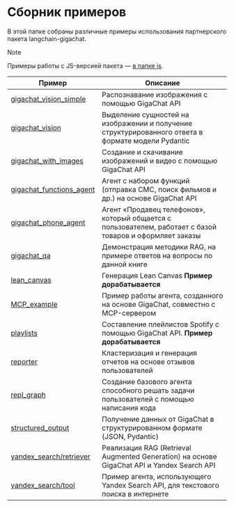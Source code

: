 # Сборник примеров

В этой папке собраны различные примеры использования партнерского пакета langchain-gigachat.

> [!NOTE]
> Примеры работы с JS-версией пакета — [в папке js](/cookbook/js/README.md).

| Пример                                                                          | Описание                                                                                                                            |
| ------------------------------------------------------------------------------- |-------------------------------------------------------------------------------------------------------------------------------------|
| [gigachat_vision_simple](/cookbook/gigachat_vision/gigachat_vision_simple.ipynb) | Распознавание изображения с помощью GigaChat API                                                                                   |
| [gigachat_vision](/cookbook/gigachat_vision/gigachat_vision.ipynb)              | Выделение сущностей на изображении и получение структурированного ответа в формате модели Pydantic                                  |
| [gigachat_with_images](/cookbook/images_and_videos/gigachat_with_images.ipynb)  | Создание и скачивание изображений и видео с помощью GigaChat API                                                                    |
| [gigachat_functions_agent](/cookbook/gigachat_functions_agent.ipynb)            | Агент с набором функций (отправка СМС, поиск фильмов и др.) на основе GigaChat API                                                  |
| [gigachat_phone_agent](/cookbook/gigachat_phone_agent.ipynb)                    | Агент «Продавец телефонов», который общается с пользователем, работает с базой товаров и оформляет заказы                           |
| [gigachat_qa](/cookbook/gigachat_qa.ipynb)                                      | Демонстрация методики RAG, на примере ответов на вопросы по данной книге                                                            |
| [lean_canvas](cookbook/lean_canvas/lean_canvas_agent.ipynb)                     | Генерация Lean Canvas **Пример дорабатывается**  
| [MCP_example](/cookbook/mcp/README.md)                                          | Пример работы агента, созданного на основе GigaChat, совместно с MCP-сервером                                                       |
| [playlists](/cookbook/playlists.ipynb)                                          | Составление плейлистов Spotify с помощью GigaChat API. **Пример дорабатывается**                                                    |
| [reporter](/cookbook/reporter/README.md)                                        | Кластеризация и генерация отчетов на основе отзывов пользователей                                                                   |
| [repl_graph](/cookbook/repl_graph/repl.ipynb)                                   | Создание базового агента способного решать задачи пользователей с помощью написания кода                                            | 
| [structured_output](/cookbook/structured_output/structured_output.ipynb)        | Получение данных от GigaChat в структурированном формате (JSON, Pydantic)                                                           | 
| [yandex_search/retriever](/cookbook/yandex_search/retriever.ipynb)              | Реализация RAG (Retrieval Augmented Generation) на основе GigaChat API и Yandex Search API                                          |
| [yandex_search/tool](/cookbook/yandex_search/tool.ipynb)                        | Пример агента, использующего Yandex Search API, для текстового поиска в интернете                                                   |
